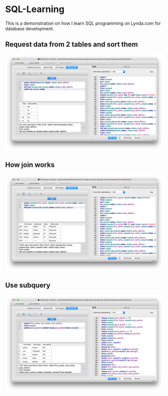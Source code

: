 # SQL-Learning
This is a demonstration on how I learn SQL programming on Lynda.com for database development.
## Request data from 2 tables and sort them
![Alt text](/SQL-order-by.png?raw=true "Optional Title")
## How join works
![Alt text](/SQL-join.png?raw=true "Optional Title")
## Use subquery
![Alt text](/SQL-subquery.png?raw=true "Optional Title")
